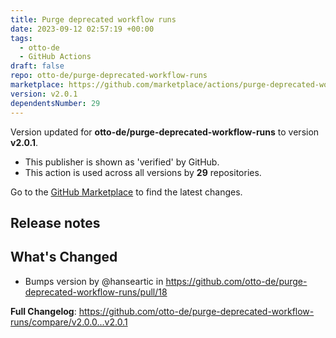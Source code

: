 ```yaml
---
title: Purge deprecated workflow runs
date: 2023-09-12 02:57:19 +00:00
tags:
  - otto-de
  - GitHub Actions
draft: false
repo: otto-de/purge-deprecated-workflow-runs
marketplace: https://github.com/marketplace/actions/purge-deprecated-workflow-runs
version: v2.0.1
dependentsNumber: 29
---
```



Version updated for **otto-de/purge-deprecated-workflow-runs** to version **v2.0.1**.
- This publisher is shown as 'verified' by GitHub.
- This action is used across all versions by **29** repositories.

Go to the [GitHub Marketplace](https://github.com/marketplace/actions/purge-deprecated-workflow-runs) to find the latest changes.

## Release notes

## What's Changed
* Bumps version by @hanseartic in https://github.com/otto-de/purge-deprecated-workflow-runs/pull/18

**Full Changelog**: https://github.com/otto-de/purge-deprecated-workflow-runs/compare/v2.0.0...v2.0.1
